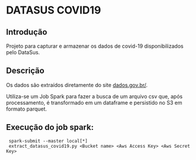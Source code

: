 # DATASUS COVID19

## Introdução

Projeto para capturar e armazenar os dados de covid-19 disponibilizados pelo DataSus.

##  Descrição

Os dados são extraídos diretamente do site [dados.gov.br/](https://dados.gov.br/dataset/bd-srag-2020).

Utiliza-se um Job Spark para fazer a busca de um arquivo csv que, após processamento, é transformado em um dataframe e persistido no S3 em formato parquet.

## Execução do job spark:
```
 spark-submit --master local[*] 
 extract_datasus_covid19.py <Bucket name> <Aws Access Key> <Aws Secret Key>
```